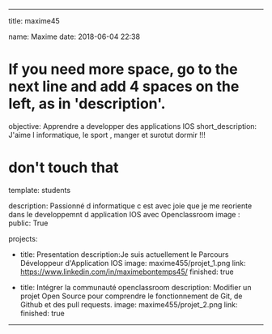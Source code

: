 
---

title: maxime45

name: Maxime
date: 2018-06-04 22:38

# If you need more space, go to the next line and add 4 spaces on the left, as in 'description'.
objective: Apprendre a developper des applications IOS
short_description: J'aime l informatique, le sport , manger et surotut dormir !!!
# don't touch that
template: students

description:
    Passionné d informatique c est avec joie que je me reoriente dans le developpemnt d application IOS avec Openclassroom
image :
public: True


projects:
  - title: Presentation
    description:Je suis actuellement le Parcours Développeur d'Application IOS
    image: maxime455/projet_1.png
    link: https://www.linkedin.com/in/maximebontemps45/
    finished: true

  - title: Intégrer la communauté openclassroom
    description: Modifier un projet Open Source pour comprendre le fonctionnement de Git, de Github et des pull requests.
    image: maxime455/projet_2.png
    link:
    finished: true
---

